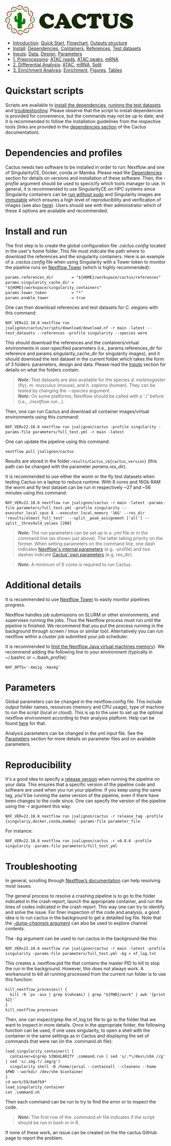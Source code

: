 
<img src="/docs/images/logo_cactus.png" width="400" />

* [Introduction](/README.md): [Quick Start](/docs/1_Intro/Quick_start.md), [Flowchart](/docs/1_Intro/Flowchart.md), [Outputs structure](/docs/1_Intro/Outputs_structure.md)
* [Install](/docs/2_Install/2_Install.md): [Dependencies](/docs/2_Install/Dependencies.md), [Containers](/docs/2_Install/Containers.md), [References](/docs/2_Install/References.md), [Test datasets](/docs/2_Install/Test_datasets.md)
* [Inputs](/docs/3_Inputs/3_Inputs.md): [Data](/docs/3_Inputs/Data.md), [Design](/docs/3_Inputs/Design.md), [Parameters](/docs/3_Inputs/Parameters.md)
* [1. Preprocessing](/docs/4_Prepro/4_Prepro.md): [ATAC reads](/docs/4_Prepro/ATAC_reads.md), [ATAC peaks](/docs/4_Prepro/ATAC_peaks.md), [mRNA](/docs/4_Prepro/mRNA.md)
* [2. Differential Analysis](/docs/5_DA/5_DA.md): [ATAC](/docs/5_DA/DA_ATAC.md), [mRNA](/docs/5_DA/DA_mRNA.md), [Split](/docs/5_DA/Split.md)
* [3. Enrichment Analysis](/docs/6_Enrich/6_Enrich.md): [Enrichment](/docs/6_Enrich/Enrichment.md), [Figures](/docs/6_Enrich/Figures.md), [Tables](/docs/6_Enrich/Tables.md)

[](END_OF_MENU)


# Quickstart scripts

Scripts are available to [install the dependencies](/docs/1_Intro/installing_dependencies.sh), [runinng the test datasets](/docs/1_Intro/running_the_test_datasets.sh) and [troubleshooting](/docs/1_Intro/troubleshooting.sh). Please observe that the script to install dependencies is provided for convenience, but the commands may not be up to date; and it is recommended to follow the installation guidelines from the respective tools (links are provided in the [dependencies section](/docs/2_Install/Dependencies.md) of the Cactus documentation).


# Dependencies and profiles

Cactus needs two software to be installed in order to run: Nextflow and one of SingularityCE, Docker, conda or Mamba. Please read the [Dependencies](/docs/2_Install/Dependencies.md) section for details on versions and installation of these software.
Then, the *-profile* argument should be used to specicify which tools manager to use. In general, it is recommended to use SingularityCE on HPC systems since Singularity containers can be [run without sudo](https://blogs.oregonstate.edu/learningbydoing/2022/01/04/docker-and-singularity-containers-which-one-is-better/) and Singularity images are [immutable](https://singularity-docs.readthedocs.io/en/latest/) which ensures a high level of reproducibility and verification of images (see also [here](https://spiediedocs.binghamton.edu/docs/conda_singularity_modules.html)). Users should see with their administrator which of these 4 options are available and recommended.


# Install and run

The first step is to create the global configuration file *.cactus.config* located in the user's home folder. This file must indicate the path where to download the references and the singularity containers. Here is an example of a *.cactus.config* file when using Singularity with a Tower token to monitor the pipeline runs on [Nextflow Tower](https://cloud.tower.nf/) (which is highly recommended):
```
params.references_dir        = "${HOME}/workspace/cactus/references"
params.singularity_cache_dir = "${HOME}/workspace/singularity_containers"
params.tower_token           = "*"
params.enable_tower          = true
```

One can then download references and test datasets for *C. elegans* with this command:
```
NXF_VER=22.10.8 nextflow run jsalignon/cactus/scripts/download/download.nf -r main -latest --test_datasets --references -profile singularity --species worm
```

This should download the references and the containers/virtual environments in user-specified parameters (i.e., params.references_dir for reference and params.singularity_cache_dir for singularity images), and it should download the test dataset in the current folder which takes the form of 3 folders: parameters, design and data. Please read the [Inputs](/docs/3_Inputs/3_Inputs.md) section for details on what the folders contain.

>**_Note_:** Test datasets are also available for the species *d. melanogaster* (fly), *m. musculus* (mouse), and *h. sapiens* (human). They can be tested by changing the *--species* argument.  
>**_Note_:** On some platforms, Nextflow should be called with a './' before (i.e., *./nextflow run...*).

Then, one can run Cactus and download all container images/virtual environments using this command:
```
NXF_VER=22.10.8 nextflow run jsalignon/cactus -profile singularity -params-file parameters/full_test.yml -r main -latest
```

One can update the pipeline using this command:
```
nextflow pull jsalignon/cactus
```

Results are stored in the folder `results/Cactus_v${cactus_version}` (this path can be changed with the parameter *params.res_dir*).

It is recommended to use either the worm or the fly test datasets when testing Cactus on a laptop to reduce runtime. With 8 cores and 16Gb RAM the worm and fly test dataset can be run in respectively ~27 and ~56 minutes using this command:
```
NXF_VER=22.10.8 nextflow run jsalignon/cactus -r main -latest -params-file parameters/full_test.yml -profile singularity --executor_local_cpus 8 --executor_local_memory '16G' --res_dir 'results/almost_full_test'  --split__peak_assignment ['all'] --split__threshold_values [200]
```

>**_Note_:** The run parameters can be set up in a *.yml* file or in the command line (as shown just above). The latter taking priority on the former. When setting parameters on the command line, one dash indicates [Nextflow's internal parameters](https://www.nextflow.io/docs/latest/cli.html#run) (e.g. -profile) and two dashes indicate [Cactus' own parameters](/docs/3_Inputs/Parameters.md) (e.g. res_dir). 

>**_Note_:** A minimum of 6 cores is required to run Cactus. 


# Additional details

It is recommended to use [Nextflow Tower](https://tower.nf/) to easily monitor pipelines progress.

Nextflow handles job submissions on SLURM or other environments, and supervises running the jobs. Thus the Nextflow process must run until the pipeline is finished. We recommend that you put the process running in the background through screen / tmux or similar tool. Alternatively you can run nextflow within a cluster job submitted your job scheduler.

It is recommended to [limit the Nextflow Java virtual machines memory](https://www.nextflow.io/blog/2021/5_tips_for_hpc_users.html)). We recommend adding the following line to your environment (typically in ~/.bashrc or ~./bash_profile):
```
NXF_OPTS='-Xms1g -Xmx4g'
```


# Parameters

Global parameters can be changed in the nextflow.config file. This include output folder names, resources (memory and CPU usage), type of machine to run the script (local or cloud). This is up to the user to set up the optimal nextflow environment according to their analysis platform. Help can be found [here](https://www.nextflow.io/docs/latest/executor.html) for that.

Analysis parameters can be changed in the yml input file. See the [Parameters](/docs/3_Inputs/Parameters.md) section for more details on parameter files and on available parameters. 


# Reproducibility

It's a good idea to specify a [release version](https://github.com/jsalignon/cactus/releases) when running the pipeline on your data. This ensures that a specific version of the pipeline code and software are used when you run your pipeline. If you keep using the same tag, you'll be running the same version of the pipeline, even if there have been changes to the code since. One can specify the version of the pipeline using the *-r* argument this way:
```
NXF_VER=22.10.8 nextflow run jsalignon/cactus -r release_tag -profile {singulariy,docker,conda,mamba} -params-file parameter_file
```
For instance:
```
NXF_VER=22.10.8 nextflow run jsalignon/cactus -r v0.8.6 -profile singularity -params-file parameters/full_test.yml
```

# Troubleshooting

In general, scrolling through [Nextflow’s documentation](https://www.nextflow.io/docs/latest/index.html) can help resolving most issues.  

The general process to resolve a crashing pipeline is to go to the folder indicated in the crash report, launch the appropriate container, and run the lines of codes indicated in the crash report. This way one can try to identify and solve the issue. For finer inspection of the code and analysis, a good idea is to run cactus in the background to get a detailled log file. Note that the [*-dump-channels* argument](https://www.nextflow.io/docs/latest/cli.html#run) can also be used to explore channel contents.

The *-bg* argument can be used to run cactus in the background like this:
```
NXF_VER=22.10.8 nextflow run jsalignon/cactus -r main -latest -profile singularity -params-file parameters/full_test.yml -bg > nf_log.txt
```

This creates a .nextflow.pid file that contains the master PID to kill to stop the run in the background. However, this does not always work. A workaround to kill all running processed from the current run folder is to use this function:
```
kill_nextflow_processes() {
  kill -9 `ps -aux | grep $(whoami) | grep "${PWD}/work" | awk '{print $2}'`
}
kill_nextflow_processes
```

Then, one can inspect/grep the nf_log.txt file to go to the folder that we want to inspect in more details. Once in the appropriate folder, the following function can be used, if one uses singularity, to open a shell with the container in the same settings as in Cactus and displaying the set of commands that were ran (in the .command.sh file): 

```
load_singularity_container() {
  container=$(grep SINGULARITY .command.run | sed 's/.*\/dev\/shm //g' | sed 's/.img.*/.img/g')
  singularity shell -B /home/jersal --containall --cleanenv --home $PWD --workdir /dev/shm $container
}
cd work/59/8a6fb9*
load_singularity_container
cat .command.sh
```

Then each command can be run to try to find the error or to inspect the code.

>**_Note_:** The first row of the *.command.sh* file indicates if the script should be run in bash or in R.

If none of these work, an issue can be created on the the cactus GitHub page to report the problem.

